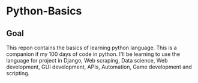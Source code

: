 # Python-Basics

## Goal
This repon contains the basics of learning python language. This is a companion if my 100 days of code in python. I'll be learning to use the language for project in Django, Web scraping, Data science, Web development, GUI development, APIs, Automation, Game development and scripting. 
